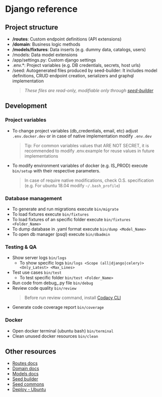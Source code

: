 # Django reference

## Project structure

-   **/routes**: Custom endpoint definitions (API extensions)
-   **/domain**: Business logic methods
-   **/models/fixtures**: Data inserts (e.g. dummy data, catalogs, users)
-   /models: Data model extensions
-   /app/settings.py: Custom django settings
-	.env.*: Project variables (e.g. DB credentials, secrets, host urls) 
-   /seed: Autogenerated files produced by seed-builder: It includes model definitions, CRUD endpoint creation, serializers and graphql implementation
    >   *These files are *read-only*, modifiable only through [seed-builder](110_seed_builder.md)*
    
## Development

### Project variables

- To change project variables (db_credentials, email, etc) adjust `.env.docker.dev` or in case of native implementation modify `.env.dev`
    >   Tip: For common variables values that ARE NOT SECRET, it is recommended to modify .env.example for reuse values in future implementations

- To modify environment variables of docker (e.g. IS_PROD) execute `bin/setup` with their respective parameters.
    >   In case of require native modifications, check O.S. specification (e.g. For ubuntu 18.04 modify `~/.bash_profile`)

### Database management

-   To generate and run migrations execute `bin/migrate`
-   To load fixtures execute `bin/fixtures`
   - To load fixtures of an specific folder execute `bin/fixtures <Folder_Name>`
-   To dump database in .yaml format execute `bin/dump <Model_Name>`
-   To open db manager (psql) execute `bin/dbadmin`

### Testing & QA

-   Show server logs `bin/logs`
    - To show specific logs `bin/logs <Scope (all|django|celery)> <Only_Latest> <Max_Lines>`
-   Test use cases `bin/test`
    - To test specific folder `bin/test <Folder_Name>`
-   Run code from debug_.py file `bin/debug`
-   Review code quality `bin/review`
    >   Before run review command, install [Codacy CLI](https://github.com/codacy/codacy-analysis-cli)
-   Generate code coverage report `bin/coverage`

### Docker

-   Open docker terminal (ubuntu bash) `bin/terminal`
-   Clean unused docker resources `bin/clean`

## Other resources

-   [Routes docs](020_routes.md)
-   [Domain docs](030_domain.md)
-   [Models docs](040_models.md)
-   [Seed builder](110_seed_builder.md)
-   [Seed commons](120_seed_commons.md)
-   [Deploy - Ubuntu](210_deploy_ubuntu.md)